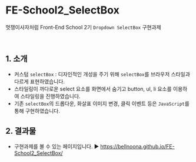 # FE-School2_SelectBox
멋쟁이사자처럼 Front-End School 2기 `Dropdown SelectBox` 구현과제

<br>

## 1. 소개   
- 커스텀 `selectBox` : 디자인적인 개성을 주기 위해 `selectBox`를 브라우저 스타일과 다르게 표현하였습니다.   
- 스타일링이 까다로운 select 요소를 화면에서 숨기고 button, ul, li 요소를 이용하여 스타일링을 진행하였습니다. 
- 기존 `selectBox`의 드롭다운, 화살표 이미지 변경, 클릭 이벤트 등은 `JavaScript`를 통해 구현하였습니다.   

## 2. 결과물   
- 구현과제를 볼 수 있는 페이지입니다. ▶️ <https://bellnoona.github.io/FE-School2_SelectBox/>
